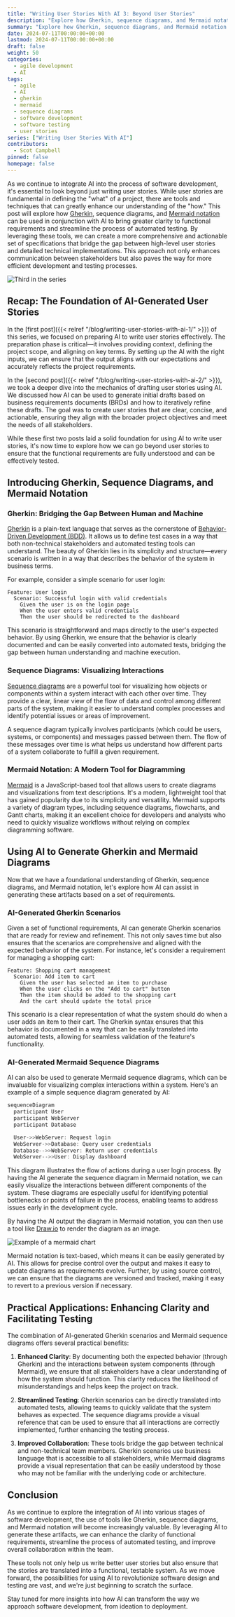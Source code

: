 ```yaml
---
title: "Writing User Stories With AI 3: Beyond User Stories"
description: "Explore how Gherkin, sequence diagrams, and Mermaid notation enhance functional requirements clarity and streamline testing in AI-assisted user story writing."
summary: "Explore how Gherkin, sequence diagrams, and Mermaid notation enhance functional requirements clarity and streamline testing in AI-assisted user story writing."
date: 2024-07-11T00:00:00+00:00
lastmod: 2024-07-11T00:00:00+00:00
draft: false
weight: 50
categories:
  - agile development
  - AI
tags:
  - agile
  - AI
  - gherkin
  - mermaid
  - sequence diagrams
  - software development
  - software testing
  - user stories
series: ["Writing User Stories With AI"]
contributors:
  - Scot Campbell
pinned: false
homepage: false
---
```


As we continue to integrate AI into the process of software development, it's essential to look beyond just writing user stories. While user stories are fundamental in defining the "what" of a project, there are tools and techniques that can greatly enhance our understanding of the "how." This post will explore how [Gherkin](https://en.wikipedia.org/wiki/Cucumber_(software)#Gherkin_language), sequence diagrams, and [Mermaid notation](https://en.wikipedia.org/wiki/Mermaid_(software)) can be used in conjunction with AI to bring greater clarity to functional requirements and streamline the process of automated testing. By leveraging these tools, we can create a more comprehensive and actionable set of specifications that bridge the gap between high-level user stories and detailed technical implementations. This approach not only enhances communication between stakeholders but also paves the way for more efficient development and testing processes.

<!--more-->

![Third in the series](./writingwithai3.png)

## Recap: The Foundation of AI-Generated User Stories

In the [first post]({{< relref "/blog/writing-user-stories-with-ai-1/" >}}) of this series, we focused on preparing AI to write user stories effectively. The preparation phase is critical—it involves providing context, defining the project scope, and aligning on key terms. By setting up the AI with the right inputs, we can ensure that the output aligns with our expectations and accurately reflects the project requirements.

In the [second post]({{< relref "/blog/writing-user-stories-with-ai-2/" >}}), we took a deeper dive into the mechanics of drafting user stories using AI. We discussed how AI can be used to generate initial drafts based on business requirements documents (BRDs) and how to iteratively refine these drafts. The goal was to create user stories that are clear, concise, and actionable, ensuring they align with the broader project objectives and meet the needs of all stakeholders.

While these first two posts laid a solid foundation for using AI to write user stories, it's now time to explore how we can go beyond user stories to ensure that the functional requirements are fully understood and can be effectively tested.

## Introducing Gherkin, Sequence Diagrams, and Mermaid Notation

### Gherkin: Bridging the Gap Between Human and Machine

[Gherkin](https://en.wikipedia.org/wiki/Cucumber_(software)#Gherkin_language) is a plain-text language that serves as the cornerstone of [Behavior-Driven Development (BDD)](https://en.wikipedia.org/wiki/Behavior-driven_development). It allows us to define test cases in a way that both non-technical stakeholders and automated testing tools can understand. The beauty of Gherkin lies in its simplicity and structure—every scenario is written in a way that describes the behavior of the system in business terms.

For example, consider a simple scenario for user login:

```gherkin
Feature: User login
  Scenario: Successful login with valid credentials
    Given the user is on the login page
    When the user enters valid credentials
    Then the user should be redirected to the dashboard
```

This scenario is straightforward and maps directly to the user's expected behavior. By using Gherkin, we ensure that the behavior is clearly documented and can be easily converted into automated tests, bridging the gap between human understanding and machine execution.

### Sequence Diagrams: Visualizing Interactions

[Sequence diagrams](https://en.wikipedia.org/wiki/Sequence_diagram) are a powerful tool for visualizing how objects or components within a system interact with each other over time. They provide a clear, linear view of the flow of data and control among different parts of the system, making it easier to understand complex processes and identify potential issues or areas of improvement.

A sequence diagram typically involves participants (which could be users, systems, or components) and messages passed between them. The flow of these messages over time is what helps us understand how different parts of a system collaborate to fulfill a given requirement.

### Mermaid Notation: A Modern Tool for Diagramming

[Mermaid](https://en.wikipedia.org/wiki/Mermaid_(software)) is a JavaScript-based tool that allows users to create diagrams and visualizations from text descriptions. It's a modern, lightweight tool that has gained popularity due to its simplicity and versatility. Mermaid supports a variety of diagram types, including sequence diagrams, flowcharts, and Gantt charts, making it an excellent choice for developers and analysts who need to quickly visualize workflows without relying on complex diagramming software.

## Using AI to Generate Gherkin and Mermaid Diagrams

Now that we have a foundational understanding of Gherkin, sequence diagrams, and Mermaid notation, let's explore how AI can assist in generating these artifacts based on a set of requirements.

### AI-Generated Gherkin Scenarios

Given a set of functional requirements, AI can generate Gherkin scenarios that are ready for review and refinement. This not only saves time but also ensures that the scenarios are comprehensive and aligned with the expected behavior of the system. For instance, let's consider a requirement for managing a shopping cart:

```gherkin
Feature: Shopping cart management
  Scenario: Add item to cart
    Given the user has selected an item to purchase
    When the user clicks on the "Add to cart" button
    Then the item should be added to the shopping cart
    And the cart should update the total price
```

This scenario is a clear representation of what the system should do when a user adds an item to their cart. The Gherkin syntax ensures that this behavior is documented in a way that can be easily translated into automated tests, allowing for seamless validation of the feature's functionality.

### AI-Generated Mermaid Sequence Diagrams

AI can also be used to generate Mermaid sequence diagrams, which can be invaluable for visualizing complex interactions within a system. Here's an example of a simple sequence diagram generated by AI:

```js
sequenceDiagram
  participant User
  participant WebServer
  participant Database

  User->>WebServer: Request login
  WebServer->>Database: Query user credentials
  Database-->>WebServer: Return user credentials
  WebServer-->>User: Display dashboard
```

This diagram illustrates the flow of actions during a user login process. By having the AI generate the sequence diagram in Mermaid notation, we can easily visualize the interactions between different components of the system. These diagrams are especially useful for identifying potential bottlenecks or points of failure in the process, enabling teams to address issues early in the development cycle.

By having the AI output the diagram in Mermaid notation, you can then use a tool like [Draw.io](https://draw.io) to render the diagram as an image.

![Example of a mermaid chart](./mermaidexample.png)

Mermaid notation is text-based, which means it can be easily generated by AI. This allows for precise control over the output and makes it easy to update diagrams as requirements evolve. Further, by using source control, we can ensure that the diagrams are versioned and tracked, making it easy to revert to a previous version if necessary.

## Practical Applications: Enhancing Clarity and Facilitating Testing

The combination of AI-generated Gherkin scenarios and Mermaid sequence diagrams offers several practical benefits:

1. **Enhanced Clarity**: By documenting both the expected behavior (through Gherkin) and the interactions between system components (through Mermaid), we ensure that all stakeholders have a clear understanding of how the system should function. This clarity reduces the likelihood of misunderstandings and helps keep the project on track.

2. **Streamlined Testing**: Gherkin scenarios can be directly translated into automated tests, allowing teams to quickly validate that the system behaves as expected. The sequence diagrams provide a visual reference that can be used to ensure that all interactions are correctly implemented, further enhancing the testing process.

3. **Improved Collaboration**: These tools bridge the gap between technical and non-technical team members. Gherkin scenarios use business language that is accessible to all stakeholders, while Mermaid diagrams provide a visual representation that can be easily understood by those who may not be familiar with the underlying code or architecture.

## Conclusion

As we continue to explore the integration of AI into various stages of software development, the use of tools like Gherkin, sequence diagrams, and Mermaid notation will become increasingly valuable. By leveraging AI to generate these artifacts, we can enhance the clarity of functional requirements, streamline the process of automated testing, and improve overall collaboration within the team.

These tools not only help us write better user stories but also ensure that the stories are translated into a functional, testable system. As we move forward, the possibilities for using AI to revolutionize software design and testing are vast, and we're just beginning to scratch the surface.

Stay tuned for more insights into how AI can transform the way we approach software development, from ideation to deployment.

